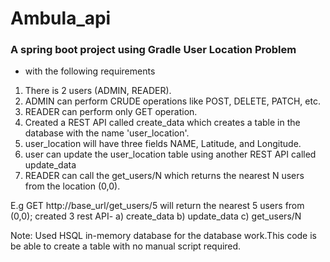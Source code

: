 # Ambula_api
### A spring boot project using Gradle User Location Problem  

- with the following requirements

1. There is 2 users (ADMIN, READER).
2. ADMIN can perform CRUDE operations like POST, DELETE, PATCH, etc.
3. READER can perform only GET operation.
4. Created a REST API called create_data which creates a table in the database with the
name 'user_location'.
5. user_location will have three fields NAME, Latitude, and Longitude.
6. user can update the user_location table using another REST API called update_data
7. READER can call the get_users/N which returns the nearest N users from the location
(0,0).

E.g GET http://base_url/get_users/5 will return the nearest 5 users from (0,0);
created 3 rest API-
a) create_data
b) update_data
c) get_users/N

Note: Used HSQL in-memory database for the database work.This code is be able
to create a table with no manual script required.
